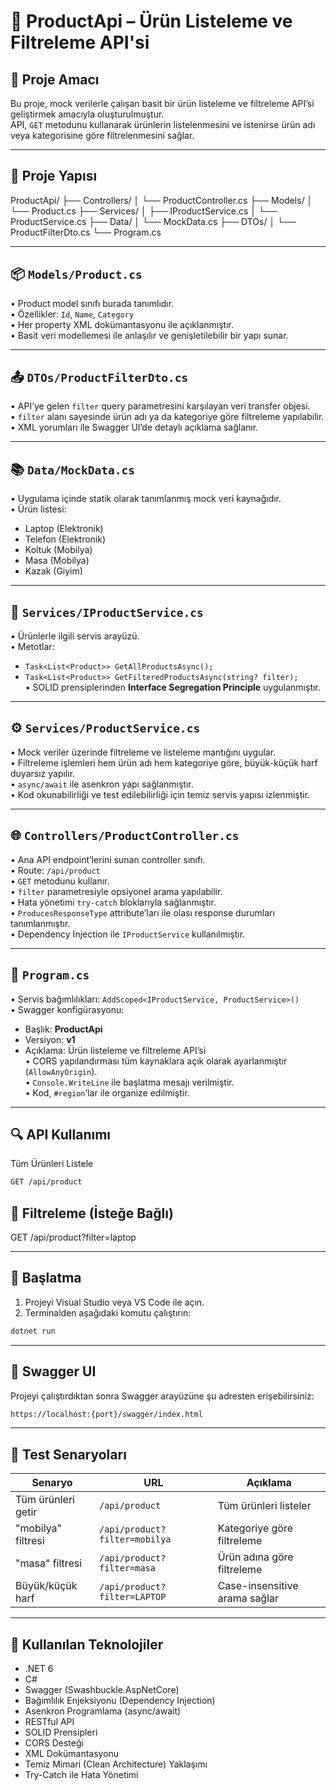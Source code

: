 # 🛒 ProductApi – Ürün Listeleme ve Filtreleme API'si

## 🎯 Proje Amacı

Bu proje, mock verilerle çalışan basit bir ürün listeleme ve filtreleme API’si geliştirmek amacıyla oluşturulmuştur.  
API, `GET` metodunu kullanarak ürünlerin listelenmesini ve istenirse ürün adı veya kategorisine göre filtrelenmesini sağlar.

---

## 📁 Proje Yapısı

ProductApi/
├── Controllers/
│ └── ProductController.cs
├── Models/
│ └── Product.cs
├── Services/
│ ├── IProductService.cs
│ └── ProductService.cs
├── Data/
│ └── MockData.cs
├── DTOs/
│ └── ProductFilterDto.cs
└── Program.cs


---

## 📦 `Models/Product.cs`

• Product model sınıfı burada tanımlıdır.  
• Özellikler: `Id`, `Name`, `Category`  
• Her property XML dokümantasyonu ile açıklanmıştır.  
• Basit veri modellemesi ile anlaşılır ve genişletilebilir bir yapı sunar.

---

## 📤 `DTOs/ProductFilterDto.cs`

• API’ye gelen `filter` query parametresini karşılayan veri transfer objesi.  
• `filter` alanı sayesinde ürün adı ya da kategoriye göre filtreleme yapılabilir.  
• XML yorumları ile Swagger UI’de detaylı açıklama sağlanır.

---

## 📚 `Data/MockData.cs`

• Uygulama içinde statik olarak tanımlanmış mock veri kaynağıdır.  
• Ürün listesi:  
  - Laptop (Elektronik)  
  - Telefon (Elektronik)  
  - Koltuk (Mobilya)  
  - Masa (Mobilya)  
  - Kazak (Giyim)

---

## 🔧 `Services/IProductService.cs`

• Ürünlerle ilgili servis arayüzü.  
• Metotlar:  
  - `Task<List<Product>> GetAllProductsAsync();`  
  - `Task<List<Product>> GetFilteredProductsAsync(string? filter);`  
• SOLID prensiplerinden **Interface Segregation Principle** uygulanmıştır.

---

## ⚙️ `Services/ProductService.cs`

• Mock veriler üzerinde filtreleme ve listeleme mantığını uygular.  
• Filtreleme işlemleri hem ürün adı hem kategoriye göre, büyük-küçük harf duyarsız yapılır.  
• `async/await` ile asenkron yapı sağlanmıştır.  
• Kod okunabilirliği ve test edilebilirliği için temiz servis yapısı izlenmiştir.

---

## 🌐 `Controllers/ProductController.cs`

• Ana API endpoint’lerini sunan controller sınıfı.  
• Route: `/api/product`  
• `GET` metodunu kullanır.  
• `filter` parametresiyle opsiyonel arama yapılabilir.  
• Hata yönetimi `try-catch` bloklarıyla sağlanmıştır.  
• `ProducesResponseType` attribute’ları ile olası response durumları tanımlanmıştır.  
• Dependency Injection ile `IProductService` kullanılmıştır.

---

## 🏁 `Program.cs`

• Servis bağımlılıkları: `AddScoped<IProductService, ProductService>()`  
• Swagger konfigürasyonu:  
  - Başlık: **ProductApi**  
  - Versiyon: **v1**  
  - Açıklama: Ürün listeleme ve filtreleme API’si  
• CORS yapılandırması tüm kaynaklara açık olarak ayarlanmıştır (`AllowAnyOrigin`).  
• `Console.WriteLine` ile başlatma mesajı verilmiştir.  
• Kod, `#region`’lar ile organize edilmiştir.

---

## 🔍 API Kullanımı
Tüm Ürünleri Listele 
```bash
GET /api/product
```


## 🔎 Filtreleme (İsteğe Bağlı)

GET /api/product?filter=laptop

---

## 🚀 Başlatma

1. Projeyi Visual Studio veya VS Code ile açın.
2. Terminalden aşağıdaki komutu çalıştırın:

```bash
dotnet run
```

---

## 📸 Swagger UI

Projeyi çalıştırdıktan sonra Swagger arayüzüne şu adresten erişebilirsiniz:

```bash
https://localhost:{port}/swagger/index.html
```
---
## 🧪 Test Senaryoları

| Senaryo            | URL                           | Açıklama                      |
| ------------------ | ----------------------------- | ----------------------------- |
| Tüm ürünleri getir | `/api/product`                | Tüm ürünleri listeler         |
| "mobilya" filtresi | `/api/product?filter=mobilya` | Kategoriye göre filtreleme    |
| "masa" filtresi    | `/api/product?filter=masa`    | Ürün adına göre filtreleme    |
| Büyük/küçük harf   | `/api/product?filter=LAPTOP`  | Case-insensitive arama sağlar |

---

## 🧱 Kullanılan Teknolojiler

- .NET 6  
- C#  
- Swagger (Swashbuckle.AspNetCore)  
- Bağımlılık Enjeksiyonu (Dependency Injection)  
- Asenkron Programlama (async/await)  
- RESTful API  
- SOLID Prensipleri  
- CORS Desteği  
- XML Dokümantasyonu  
- Temiz Mimari (Clean Architecture) Yaklaşımı  
- Try-Catch ile Hata Yönetimi  
